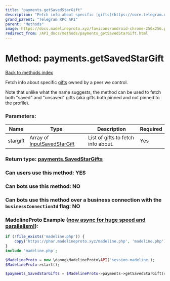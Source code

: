 ```yaml
---
title: "payments.getSavedStarGift"
description: "Fetch info about specific [gifts](https://core.telegram.org/api/gifts) owned by a peer we control."
grand_parent: "Telegram RPC API"
parent: "Methods"
image: https://docs.madelineproto.xyz/favicons/android-chrome-256x256.png
redirect_from: /API_docs/methods/payments_getSavedStarGift.html
---
```

# Method: payments.getSavedStarGift
[Back to methods index](index.html)



Fetch info about specific [gifts](https://core.telegram.org/api/gifts) owned by a peer we control.

Note that unlike what the name suggests, the method can be used to fetch both "saved" and "unsaved" gifts (aka gifts both pinned and not pinned to the profile).

### Parameters:

| Name     |    Type       | Description | Required |
|----------|---------------|-------------|----------|
|stargift|Array of [InputSavedStarGift](/API_docs/types/InputSavedStarGift.html) | List of gifts to fetch info about. | Yes|


### Return type: [payments.SavedStarGifts](/API_docs/types/payments.SavedStarGifts.html)

### Can users use this method: **YES**


### Can bots use this method: **NO**


### Can bots use this method over a business connection with the `businessConnectionId` flag: **NO**


### MadelineProto Example ([now async for huge speed and parallelism!](https://docs.madelineproto.xyz/docs/ASYNC.html)):


```php
if (!file_exists('madeline.php')) {
    copy('https://phar.madelineproto.xyz/madeline.php', 'madeline.php');
}
include 'madeline.php';

$MadelineProto = new \danog\MadelineProto\API('session.madeline');
$MadelineProto->start();

$payments_SavedStarGifts = $MadelineProto->payments->getSavedStarGift(stargift: [$InputSavedStarGift, $InputSavedStarGift], );
```

